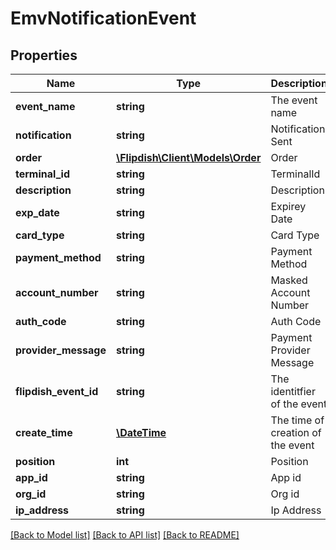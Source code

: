 # EmvNotificationEvent

## Properties
Name | Type | Description | Notes
------------ | ------------- | ------------- | -------------
**event_name** | **string** | The event name | [optional] 
**notification** | **string** | Notification Sent | [optional] 
**order** | [**\Flipdish\\Client\Models\Order**](Order.md) | Order | [optional] 
**terminal_id** | **string** | TerminalId | [optional] 
**description** | **string** | Description | [optional] 
**exp_date** | **string** | Expirey Date | [optional] 
**card_type** | **string** | Card Type | [optional] 
**payment_method** | **string** | Payment Method | [optional] 
**account_number** | **string** | Masked Account Number | [optional] 
**auth_code** | **string** | Auth Code | [optional] 
**provider_message** | **string** | Payment Provider Message | [optional] 
**flipdish_event_id** | **string** | The identitfier of the event | [optional] 
**create_time** | [**\DateTime**](\DateTime.md) | The time of creation of the event | [optional] 
**position** | **int** | Position | [optional] 
**app_id** | **string** | App id | [optional] 
**org_id** | **string** | Org id | [optional] 
**ip_address** | **string** | Ip Address | [optional] 

[[Back to Model list]](../README.md#documentation-for-models) [[Back to API list]](../README.md#documentation-for-api-endpoints) [[Back to README]](../README.md)



